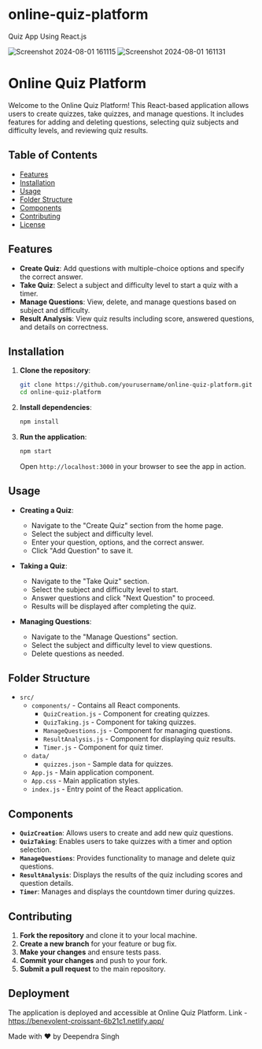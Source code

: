 # online-quiz-platform
 Quiz App Using React.js

![Screenshot 2024-08-01 161115](https://github.com/user-attachments/assets/7c79a7c6-250e-4ca3-aeef-2387bfb2f983)
![Screenshot 2024-08-01 161131](https://github.com/user-attachments/assets/94fb8f27-5a88-4b44-a034-0273f8e0d0bc)


 # Online Quiz Platform

Welcome to the Online Quiz Platform! This React-based application allows users to create quizzes, take quizzes, and manage questions. It includes features for adding and deleting questions, selecting quiz subjects and difficulty levels, and reviewing quiz results.

## Table of Contents

- [Features](#features)
- [Installation](#installation)
- [Usage](#usage)
- [Folder Structure](#folder-structure)
- [Components](#components)
- [Contributing](#contributing)
- [License](#license)

## Features

- **Create Quiz**: Add questions with multiple-choice options and specify the correct answer.
- **Take Quiz**: Select a subject and difficulty level to start a quiz with a timer.
- **Manage Questions**: View, delete, and manage questions based on subject and difficulty.
- **Result Analysis**: View quiz results including score, answered questions, and details on correctness.

## Installation

1. **Clone the repository**:
    ```bash
    git clone https://github.com/yourusername/online-quiz-platform.git
    cd online-quiz-platform
    ```

2. **Install dependencies**:
    ```bash
    npm install
    ```

3. **Run the application**:
    ```bash
    npm start
    ```
   Open `http://localhost:3000` in your browser to see the app in action.

## Usage

- **Creating a Quiz**:
  - Navigate to the "Create Quiz" section from the home page.
  - Select the subject and difficulty level.
  - Enter your question, options, and the correct answer.
  - Click "Add Question" to save it.

- **Taking a Quiz**:
  - Navigate to the "Take Quiz" section.
  - Select the subject and difficulty level to start.
  - Answer questions and click "Next Question" to proceed.
  - Results will be displayed after completing the quiz.

- **Managing Questions**:
  - Navigate to the "Manage Questions" section.
  - Select the subject and difficulty level to view questions.
  - Delete questions as needed.

## Folder Structure

- `src/`
  - `components/` - Contains all React components.
    - `QuizCreation.js` - Component for creating quizzes.
    - `QuizTaking.js` - Component for taking quizzes.
    - `ManageQuestions.js` - Component for managing questions.
    - `ResultAnalysis.js` - Component for displaying quiz results.
    - `Timer.js` - Component for quiz timer.
  - `data/`
    - `quizzes.json` - Sample data for quizzes.
  - `App.js` - Main application component.
  - `App.css` - Main application styles.
  - `index.js` - Entry point of the React application.

## Components

- **`QuizCreation`**: Allows users to create and add new quiz questions.
- **`QuizTaking`**: Enables users to take quizzes with a timer and option selection.
- **`ManageQuestions`**: Provides functionality to manage and delete quiz questions.
- **`ResultAnalysis`**: Displays the results of the quiz including scores and question details.
- **`Timer`**: Manages and displays the countdown timer during quizzes.

## Contributing

1. **Fork the repository** and clone it to your local machine.
2. **Create a new branch** for your feature or bug fix.
3. **Make your changes** and ensure tests pass.
4. **Commit your changes** and push to your fork.
5. **Submit a pull request** to the main repository.

## Deployment

The application is deployed and accessible at Online Quiz Platform.
Link - https://benevolent-croissant-6b21c1.netlify.app/

Made with ❤️ by Deependra Singh

